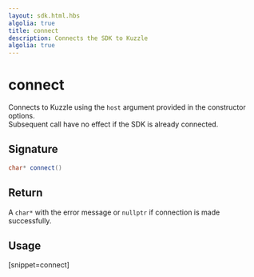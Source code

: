 ```yaml
---
layout: sdk.html.hbs
algolia: true
title: connect
description: Connects the SDK to Kuzzle
algolia: true
---
```


# connect

Connects to Kuzzle using the `host` argument provided in the constructor options.  
Subsequent call have no effect if the SDK is already connected.

## Signature

```cpp
char* connect()
```

## Return

A `char*` with the error message or `nullptr` if connection is made successfully.

## Usage

[snippet=connect]
